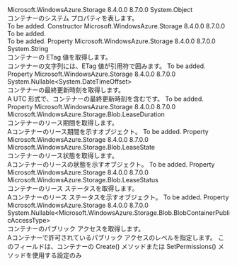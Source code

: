 <Type Name="BlobContainerProperties" FullName="Microsoft.WindowsAzure.Storage.Blob.BlobContainerProperties">
  <TypeSignature Language="C#" Value="public sealed class BlobContainerProperties" />
  <TypeSignature Language="ILAsm" Value=".class public auto ansi sealed beforefieldinit BlobContainerProperties extends System.Object" />
  <TypeSignature Language="DocId" Value="T:Microsoft.WindowsAzure.Storage.Blob.BlobContainerProperties" />
  <TypeSignature Language="VB.NET" Value="Public NotInheritable Class BlobContainerProperties" />
  <TypeSignature Language="F#" Value="type BlobContainerProperties = class" />
  <AssemblyInfo>
    <AssemblyName>Microsoft.WindowsAzure.Storage</AssemblyName>
    <AssemblyVersion>8.4.0.0</AssemblyVersion>
    <AssemblyVersion>8.7.0.0</AssemblyVersion>
  </AssemblyInfo>
  <Base>
    <BaseTypeName>System.Object</BaseTypeName>
  </Base>
  <Interfaces />
  <Docs>
    <summary>
            コンテナーのシステム プロパティを表します。
            </summary>
    <remarks>To be added.</remarks>
  </Docs>
  <Members>
    <Member MemberName=".ctor">
      <MemberSignature Language="C#" Value="public BlobContainerProperties ();" />
      <MemberSignature Language="ILAsm" Value=".method public hidebysig specialname rtspecialname instance void .ctor() cil managed" />
      <MemberSignature Language="DocId" Value="M:Microsoft.WindowsAzure.Storage.Blob.BlobContainerProperties.#ctor" />
      <MemberSignature Language="VB.NET" Value="Public Sub New ()" />
      <MemberType>Constructor</MemberType>
      <AssemblyInfo>
        <AssemblyName>Microsoft.WindowsAzure.Storage</AssemblyName>
        <AssemblyVersion>8.4.0.0</AssemblyVersion>
        <AssemblyVersion>8.7.0.0</AssemblyVersion>
      </AssemblyInfo>
      <Parameters />
      <Docs>
        <summary>To be added.</summary>
        <remarks>To be added.</remarks>
      </Docs>
    </Member>
    <Member MemberName="ETag">
      <MemberSignature Language="C#" Value="public string ETag { get; }" />
      <MemberSignature Language="ILAsm" Value=".property instance string ETag" />
      <MemberSignature Language="DocId" Value="P:Microsoft.WindowsAzure.Storage.Blob.BlobContainerProperties.ETag" />
      <MemberSignature Language="VB.NET" Value="Public ReadOnly Property ETag As String" />
      <MemberSignature Language="F#" Value="member this.ETag : string" Usage="Microsoft.WindowsAzure.Storage.Blob.BlobContainerProperties.ETag" />
      <MemberType>Property</MemberType>
      <AssemblyInfo>
        <AssemblyName>Microsoft.WindowsAzure.Storage</AssemblyName>
        <AssemblyVersion>8.4.0.0</AssemblyVersion>
        <AssemblyVersion>8.7.0.0</AssemblyVersion>
      </AssemblyInfo>
      <ReturnValue>
        <ReturnType>System.String</ReturnType>
      </ReturnValue>
      <Docs>
        <summary>
            コンテナーの ETag 値を取得します。
            </summary>
        <value>コンテナーの文字列には、ETag 値が引用符で囲みます。</value>
        <remarks>To be added.</remarks>
      </Docs>
    </Member>
    <Member MemberName="LastModified">
      <MemberSignature Language="C#" Value="public Nullable&lt;DateTimeOffset&gt; LastModified { get; }" />
      <MemberSignature Language="ILAsm" Value=".property instance valuetype System.Nullable`1&lt;valuetype System.DateTimeOffset&gt; LastModified" />
      <MemberSignature Language="DocId" Value="P:Microsoft.WindowsAzure.Storage.Blob.BlobContainerProperties.LastModified" />
      <MemberSignature Language="VB.NET" Value="Public ReadOnly Property LastModified As Nullable(Of DateTimeOffset)" />
      <MemberSignature Language="F#" Value="member this.LastModified : Nullable&lt;DateTimeOffset&gt;" Usage="Microsoft.WindowsAzure.Storage.Blob.BlobContainerProperties.LastModified" />
      <MemberType>Property</MemberType>
      <AssemblyInfo>
        <AssemblyName>Microsoft.WindowsAzure.Storage</AssemblyName>
        <AssemblyVersion>8.4.0.0</AssemblyVersion>
        <AssemblyVersion>8.7.0.0</AssemblyVersion>
      </AssemblyInfo>
      <ReturnValue>
        <ReturnType>System.Nullable&lt;System.DateTimeOffset&gt;</ReturnType>
      </ReturnValue>
      <Docs>
        <summary>
            コンテナーの最終更新時刻を取得します。
            </summary>
        <value>A <see cref="T:System.DateTimeOffset" /> UTC 形式で、コンテナーの最終更新時刻を含むです。</value>
        <remarks>To be added.</remarks>
      </Docs>
    </Member>
    <Member MemberName="LeaseDuration">
      <MemberSignature Language="C#" Value="public Microsoft.WindowsAzure.Storage.Blob.LeaseDuration LeaseDuration { get; }" />
      <MemberSignature Language="ILAsm" Value=".property instance valuetype Microsoft.WindowsAzure.Storage.Blob.LeaseDuration LeaseDuration" />
      <MemberSignature Language="DocId" Value="P:Microsoft.WindowsAzure.Storage.Blob.BlobContainerProperties.LeaseDuration" />
      <MemberSignature Language="VB.NET" Value="Public ReadOnly Property LeaseDuration As LeaseDuration" />
      <MemberSignature Language="F#" Value="member this.LeaseDuration : Microsoft.WindowsAzure.Storage.Blob.LeaseDuration" Usage="Microsoft.WindowsAzure.Storage.Blob.BlobContainerProperties.LeaseDuration" />
      <MemberType>Property</MemberType>
      <AssemblyInfo>
        <AssemblyName>Microsoft.WindowsAzure.Storage</AssemblyName>
        <AssemblyVersion>8.4.0.0</AssemblyVersion>
        <AssemblyVersion>8.7.0.0</AssemblyVersion>
      </AssemblyInfo>
      <ReturnValue>
        <ReturnType>Microsoft.WindowsAzure.Storage.Blob.LeaseDuration</ReturnType>
      </ReturnValue>
      <Docs>
        <summary>
            コンテナーのリース期間を取得します。
            </summary>
        <value>A<see cref="P:Microsoft.WindowsAzure.Storage.Blob.BlobContainerProperties.LeaseDuration" />コンテナーのリース期間を示すオブジェクト。</value>
        <remarks>To be added.</remarks>
      </Docs>
    </Member>
    <Member MemberName="LeaseState">
      <MemberSignature Language="C#" Value="public Microsoft.WindowsAzure.Storage.Blob.LeaseState LeaseState { get; }" />
      <MemberSignature Language="ILAsm" Value=".property instance valuetype Microsoft.WindowsAzure.Storage.Blob.LeaseState LeaseState" />
      <MemberSignature Language="DocId" Value="P:Microsoft.WindowsAzure.Storage.Blob.BlobContainerProperties.LeaseState" />
      <MemberSignature Language="VB.NET" Value="Public ReadOnly Property LeaseState As LeaseState" />
      <MemberSignature Language="F#" Value="member this.LeaseState : Microsoft.WindowsAzure.Storage.Blob.LeaseState" Usage="Microsoft.WindowsAzure.Storage.Blob.BlobContainerProperties.LeaseState" />
      <MemberType>Property</MemberType>
      <AssemblyInfo>
        <AssemblyName>Microsoft.WindowsAzure.Storage</AssemblyName>
        <AssemblyVersion>8.4.0.0</AssemblyVersion>
        <AssemblyVersion>8.7.0.0</AssemblyVersion>
      </AssemblyInfo>
      <ReturnValue>
        <ReturnType>Microsoft.WindowsAzure.Storage.Blob.LeaseState</ReturnType>
      </ReturnValue>
      <Docs>
        <summary>
            コンテナーのリース状態を取得します。
            </summary>
        <value>A<see cref="P:Microsoft.WindowsAzure.Storage.Blob.BlobContainerProperties.LeaseState" />コンテナーのリースの状態を示すオブジェクト。</value>
        <remarks>To be added.</remarks>
      </Docs>
    </Member>
    <Member MemberName="LeaseStatus">
      <MemberSignature Language="C#" Value="public Microsoft.WindowsAzure.Storage.Blob.LeaseStatus LeaseStatus { get; }" />
      <MemberSignature Language="ILAsm" Value=".property instance valuetype Microsoft.WindowsAzure.Storage.Blob.LeaseStatus LeaseStatus" />
      <MemberSignature Language="DocId" Value="P:Microsoft.WindowsAzure.Storage.Blob.BlobContainerProperties.LeaseStatus" />
      <MemberSignature Language="VB.NET" Value="Public ReadOnly Property LeaseStatus As LeaseStatus" />
      <MemberSignature Language="F#" Value="member this.LeaseStatus : Microsoft.WindowsAzure.Storage.Blob.LeaseStatus" Usage="Microsoft.WindowsAzure.Storage.Blob.BlobContainerProperties.LeaseStatus" />
      <MemberType>Property</MemberType>
      <AssemblyInfo>
        <AssemblyName>Microsoft.WindowsAzure.Storage</AssemblyName>
        <AssemblyVersion>8.4.0.0</AssemblyVersion>
        <AssemblyVersion>8.7.0.0</AssemblyVersion>
      </AssemblyInfo>
      <ReturnValue>
        <ReturnType>Microsoft.WindowsAzure.Storage.Blob.LeaseStatus</ReturnType>
      </ReturnValue>
      <Docs>
        <summary>
            コンテナーのリース ステータスを取得します。
            </summary>
        <value>A<see cref="P:Microsoft.WindowsAzure.Storage.Blob.BlobContainerProperties.LeaseStatus" />コンテナーのリース ステータスを示すオブジェクト。</value>
        <remarks>To be added.</remarks>
      </Docs>
    </Member>
    <Member MemberName="PublicAccess">
      <MemberSignature Language="C#" Value="public Nullable&lt;Microsoft.WindowsAzure.Storage.Blob.BlobContainerPublicAccessType&gt; PublicAccess { get; }" />
      <MemberSignature Language="ILAsm" Value=".property instance valuetype System.Nullable`1&lt;valuetype Microsoft.WindowsAzure.Storage.Blob.BlobContainerPublicAccessType&gt; PublicAccess" />
      <MemberSignature Language="DocId" Value="P:Microsoft.WindowsAzure.Storage.Blob.BlobContainerProperties.PublicAccess" />
      <MemberSignature Language="VB.NET" Value="Public ReadOnly Property PublicAccess As Nullable(Of BlobContainerPublicAccessType)" />
      <MemberSignature Language="F#" Value="member this.PublicAccess : Nullable&lt;Microsoft.WindowsAzure.Storage.Blob.BlobContainerPublicAccessType&gt;" Usage="Microsoft.WindowsAzure.Storage.Blob.BlobContainerProperties.PublicAccess" />
      <MemberType>Property</MemberType>
      <AssemblyInfo>
        <AssemblyName>Microsoft.WindowsAzure.Storage</AssemblyName>
        <AssemblyVersion>8.4.0.0</AssemblyVersion>
        <AssemblyVersion>8.7.0.0</AssemblyVersion>
      </AssemblyInfo>
      <ReturnValue>
        <ReturnType>System.Nullable&lt;Microsoft.WindowsAzure.Storage.Blob.BlobContainerPublicAccessType&gt;</ReturnType>
      </ReturnValue>
      <Docs>
        <summary>
             コンテナーのパブリック アクセスを取得します。
            </summary>
        <value>A<see cref="T:Microsoft.WindowsAzure.Storage.Blob.BlobContainerPublicAccessType" />コンテナーで許可されているパブリック アクセスのレベルを指定します。</value>
        <remarks>このフィールドは、コンテナーの Create() メソッドまたは SetPermissions() メソッドを使用する設定のみ</remarks>
      </Docs>
    </Member>
  </Members>
</Type>